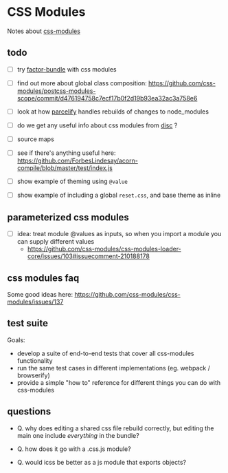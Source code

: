 # [](#css-modules)CSS Modules

Notes about [css-modules](https://github.com/css-modules)

## [](#todo)todo

-   [ ] try [factor-bundle](https://github.com/substack/factor-bundle) with css modules

-   [ ] find out more about global class composition: <https://github.com/css-modules/postcss-modules-scope/commit/d476194758c7ecf17b0f2d19b93ea32ac3a758e6>

-   [ ] look at how [parcelify](https://github.com/rotundasoftware/parcelify) handles rebuilds of changes to node_modules

-   [ ] do we get any useful info about css modules from [disc](http://hughsk.io/disc/) ?

-   [ ] source maps

-   [ ] see if there's anything useful here: <https://github.com/ForbesLindesay/acorn-compile/blob/master/test/index.js>

-   [ ] show example of theming using `@value`

-   [ ] show example of including a global `reset.css`, and base theme as inline

## [](#parameterized-css-modules)parameterized css modules

-   [ ] idea: treat module @values as inputs, so when you import a module you can supply different values
    -   <https://github.com/css-modules/css-modules-loader-core/issues/103#issuecomment-210188178>

## [](#css-modules-faq)css modules faq

Some good ideas here: <https://github.com/css-modules/css-modules/issues/137>

## [](#test-suite)test suite

Goals:

-   develop a suite of end-to-end tests that cover all css-modules functionality
-   run the same test cases in different implementations (eg. webpack / browserify)
-   provide a simple "how to" reference for different things you can do with css-modules

## [](#questions)questions

-   Q. why does editing a shared css file rebuild correctly, but editing the main one include _everything_ in the bundle?

-   Q. how does it go with a .css.js module?

-   Q. would icss be better as a js module that exports objects?
